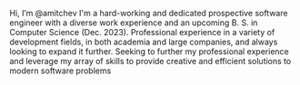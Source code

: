  Hi, I’m @amitchev
I'm a hard-working and dedicated prospective software engineer with a diverse work experience and an upcoming B. S. in Computer Science (Dec. 2023). Professional experience in a variety of development fields, in both academia and large companies, and always looking to expand it further. Seeking to further my professional experience and leverage my array of skills to provide creative and efficient solutions to modern software problems

<!---
amitchev/amitchev is a ✨ special ✨ repository because its `README.md` (this file) appears on your GitHub profile.
You can click the Preview link to take a look at your changes.
--->
